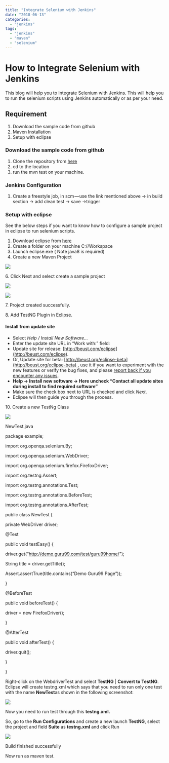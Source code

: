 ```yaml
---
title: "Integrate Selenium with Jenkins"
date: "2018-06-13"
categories: 
  - "jenkins"
tags: 
  - "jenkins"
  - "maven"
  - "selenium"
---
```


# How to Integrate Selenium with Jenkins

This blog will help you to Integrate Selenium with Jenkins. This will help you to run the selenium scripts using Jenkins automatically or as per your need.

## Requirement

1. Download the sample code from github
2. Maven Installation
3. Setup with eclipse

### Download the sample code from github

1. Clone the repository from [here](https://github.com/nidhigupta12/SeleniumScript.git)
2. cd to the location
3. run the mvn test on your machine.

### Jenkins Configuration

1. Create a freestyle job, in scm — use the link mentioned above -> in build section -> add clean test -> save ->trigger

### Setup with eclipse

See the below steps if you want to know how to configure a sample project in eclipse to run selenium scripts.

1. Download eclipse from [here](http://www.eclipse.org/downloads/download.php?file=/technology/epp/downloads/release/oxygen/3/eclipse-jee-oxygen-3-win32-x86_64.zip&mirror_id=1249)
2. Create a folder on your machine C://Workspace
3. Launch eclipse.exe ( Note java8 is required)
4. Create a new Maven Project

![](https://cdn-images-1.medium.com/max/800/1*9DhzaQgLtQEcMDpawTcbiA.png)

6\. Click Next and select create a sample project

![](https://cdn-images-1.medium.com/max/800/1*2uu9-cJVliwo9WQqEKAi1w.png)

![](https://cdn-images-1.medium.com/max/800/1*XTkTUdi8TUMW7e0C8qz7qA.png)

7\. Project created successfully.

8\. Add TestNG Plugin in Eclipse.

#### Install from update site

- Select _Help / Install New Software…_
- Enter the update site URL in “Work with:” field:
- Update site for release: [http://beust.com/eclipse](http://beust.com/eclipse).
- Or, Update site for beta: [http://beust.org/eclipse-beta](http://beust.org/eclipse-beta) , use it if you want to experiment with the new features or verify the bug fixes, and please [report back if you encounter any issues](https://github.com/cbeust/testng-eclipse/issues).
- **Help → Install new software → Here uncheck “Contact all update sites during install to find required software”**
- Make sure the check box next to URL is checked and click _Next_.
- Eclipse will then guide you through the process.

10\. Create a new TestNg Class

![](https://cdn-images-1.medium.com/max/800/1*QJknSlu-3jv7gAez2xjBnQ.png)

NewTest.java

package example;

import org.openqa.selenium.By;

import org.openqa.selenium.WebDriver;

import org.openqa.selenium.firefox.FirefoxDriver;

import org.testng.Assert;

import org.testng.annotations.Test;

import org.testng.annotations.BeforeTest;

import org.testng.annotations.AfterTest;

public class NewTest {

private WebDriver driver;

@Test

public void testEasy() {

driver.get(“http://demo.guru99.com/test/guru99home/");

String title = driver.getTitle();

Assert.assertTrue(title.contains(“Demo Guru99 Page”));

}

@BeforeTest

public void beforeTest() {

driver = new FirefoxDriver();

}

@AfterTest

public void afterTest() {

driver.quit();

}

}

Right-click on the WebdriverTest and select **TestNG** | **Convert to TestNG**. Eclipse will create testng.xml which says that you need to run only one test with the name **NewTest**as shown in the following screenshot:

![](https://cdn-images-1.medium.com/max/800/1*7ynxZ8Jl_8sh4TVTMe8kBQ.png)

Now you need to run test through this **testng.xml.**

So, go to the **Run Configurations** and create a new launch **TestNG**, select the project and field **Suite** as **testng.xml** and click Run

![](https://cdn-images-1.medium.com/max/800/1*T1sE0RIvklKoCSIdO5i9bQ.png)

Build finished successfully

Now run as maven test.
